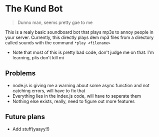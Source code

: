# The Kund Bot
> Dunno man, seems pretty gae to me

This is a realy basic soundboard bot that plays mp3s to annoy people in your server. Currently, this directly plays dem mp3 files from a directory called sounds with the command `*play <filename>`

* Note that most of this is pretty bad code, don't judge me on that. I'm learning, plis don't kill mi

## Problems
* node.js is giving me a warning about some async function and not catching errors, will have to fix that
* Everything lies in the index.js code, will have to seperate them
* Nothing else exists, really, need to figure out more features

## Future plans
*  Add stuff(yaayy!!)